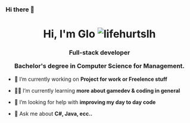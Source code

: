 ### Hi there 👋

<p align="center">
<!--  <img src="https://j.gifs.com/Kr7rkQ.gif" />-->
</p>

<h1 align="center">Hi, I'm GIo  <img src="https://komarev.com/ghpvc/?username=lifehurtslh&label=Profile%20views&color=8080c0&style=flat-square" alt="lifehurtslh"/></h1>
<h3 align="center">Full-stack developer

Bachelor's degree in Computer Science for Management.</h3>




- 👾 I’m currently working on **Project for work or Freelence stuff**

- 🧙‍♂️ I’m currently learning **more about gamedev & coding in general**
<!--
- 🕵🏽‍♂️ I’m looking to collaborate on **anything game **
-->
- 🙏 I’m looking for help with **improving my day to day code**

- 💬 Ask me about **C#, Java, ecc..**
<!--
- 📫 How to reach me **LeafContactMe@protonmail.com**

- 🧛 Proud enjoyer of **https://draculatheme.com/**
<!--
<!--
**Gio-12/Gio-12** is a ✨ _special_ ✨ repository because its `README.md` (this file) appears on your GitHub profile.

Here are some ideas to get you started:

- 🔭 I’m currently working on ...
- 🌱 I’m currently learning ...
- 👯 I’m looking to collaborate on ...
- 🤔 I’m looking for help with ...
- 💬 Ask me about ...
- 📫 How to reach me: ...
- 😄 Pronouns: ...
- ⚡ Fun fact: ...
-->
